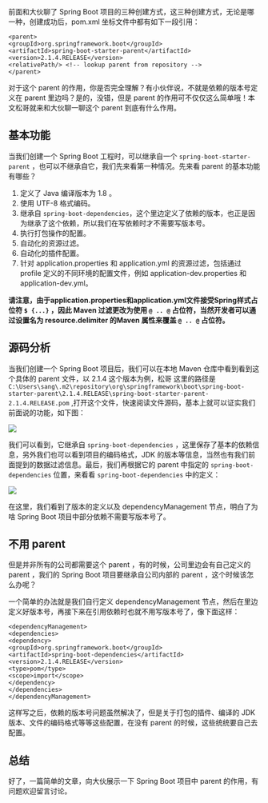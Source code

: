 前面和大伙聊了 Spring Boot 项目的三种创建方式，这三种创建方式，无论是哪一种，创建成功后，pom.xml 坐标文件中都有如下一段引用：

```
<parent>
<groupId>org.springframework.boot</groupId>
<artifactId>spring-boot-starter-parent</artifactId>
<version>2.1.4.RELEASE</version>
<relativePath/> <!-- lookup parent from repository -->
</parent>
```

对于这个 parent 的作用，你是否完全理解？有小伙伴说，不就是依赖的版本号定义在 parent 里边吗？是的，没错，但是 parent 的作用可不仅仅这么简单哦！本文松哥就来和大伙聊一聊这个 parent 到底有什么作用。

## 基本功能

当我们创建一个 Spring Boot 工程时，可以继承自一个 `spring-boot-starter-parent` ，也可以不继承自它，我们先来看第一种情况。先来看 parent 的基本功能有哪些？

1.  定义了 Java 编译版本为 1.8 。
2.  使用 UTF-8 格式编码。
3.  继承自 `spring-boot-dependencies`，这个里边定义了依赖的版本，也正是因为继承了这个依赖，所以我们在写依赖时才不需要写版本号。
4.  执行打包操作的配置。
5.  自动化的资源过滤。
6.  自动化的插件配置。
7.  针对 application.properties 和 application.yml 的资源过滤，包括通过 profile 定义的不同环境的配置文件，例如 application-dev.properties 和 application-dev.yml。

**请注意，由于application.properties和application.yml文件接受Spring样式占位符 `$ {...}` ，因此 Maven 过滤更改为使用 `@ .. @` 占位符，当然开发者可以通过设置名为 resource.delimiter 的Maven 属性来覆盖 `@ .. @` 占位符。**

## 源码分析

当我们创建一个 Spring Boot 项目后，我们可以在本地 Maven 仓库中看到看到这个具体的 parent 文件，以 2.1.4 这个版本为例，松哥 这里的路径是 `C:\Users\sang\.m2\repository\org\springframework\boot\spring-boot-starter-parent\2.1.4.RELEASE\spring-boot-starter-parent-2.1.4.RELEASE.pom` ,打开这个文件，快速阅读文件源码，基本上就可以证实我们前面说的功能，如下图：

![](http://www.javaboy.org/images/boot/2-1.png)

我们可以看到，它继承自 `spring-boot-dependencies` ，这里保存了基本的依赖信息，另外我们也可以看到项目的编码格式，JDK 的版本等信息，当然也有我们前面提到的数据过滤信息。最后，我们再根据它的 parent 中指定的 `spring-boot-dependencies` 位置，来看看 `spring-boot-dependencies` 中的定义：

![](http://www.javaboy.org/images/boot/2-2.png)

在这里，我们看到了版本的定义以及 dependencyManagement 节点，明白了为啥 Spring Boot 项目中部分依赖不需要写版本号了。

## 不用 parent

但是并非所有的公司都需要这个 parent ，有的时候，公司里边会有自己定义的 parent ，我们的 Spring Boot 项目要继承自公司内部的 parent ，这个时候该怎么办呢？

一个简单的办法就是我们自行定义 dependencyManagement 节点，然后在里边定义好版本号，再接下来在引用依赖时也就不用写版本号了，像下面这样：

```
<dependencyManagement>
<dependencies>
<dependency>
<groupId>org.springframework.boot</groupId>
<artifactId>spring-boot-dependencies</artifactId>
<version>2.1.4.RELEASE</version>
<type>pom</type>
<scope>import</scope>
</dependency>
</dependencies>
</dependencyManagement>
```

这样写之后，依赖的版本号问题虽然解决了，但是关于打包的插件、编译的 JDK 版本、文件的编码格式等等这些配置，在没有 parent 的时候，这些统统要自己去配置。

## 总结

好了，一篇简单的文章，向大伙展示一下 Spring Boot 项目中 parent 的作用，有问题欢迎留言讨论。